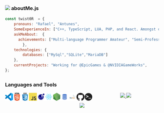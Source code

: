 ###  <img src="https://media.giphy.com/media/ln7z2eWriiQAllfVcn/giphy.gif" height="20"> **aboutMe.js**

```javascript
const twist0R  = {
    pronouns: "Rafael", "Antunes",
    SomeExperienceIn: ["C++, TypeScript, LUA, PHP, and React. Amongst other languages."],
    askMeAbout:  {
      achievements: ["Multi-language Programmer Amateur", "Semi-Professional Combat Arms Player"],
        },
    technologies: {
        databases: ["MySql","SQLite","MariaDB"]
    },
    currentProjects: "Working for @EpicGames & @NVIDIAGameWorks",
};
```
##

### Languages and Tools
<img align="left" alt="Visual Studio Code" width="26px" src="https://raw.githubusercontent.com/github/explore/80688e429a7d4ef2fca1e82350fe8e3517d3494d/topics/visual-studio-code/visual-studio-code.png" />

<img align="left" alt="HTML5" width="26px" src="https://raw.githubusercontent.com/github/explore/80688e429a7d4ef2fca1e82350fe8e3517d3494d/topics/html/html.png" />
<img align="left" alt="CSS3" width="26px" src="https://raw.githubusercontent.com/github/explore/80688e429a7d4ef2fca1e82350fe8e3517d3494d/topics/css/css.png" />
<img align="left" alt="JavaScript" width="26px" src="https://raw.githubusercontent.com/github/explore/80688e429a7d4ef2fca1e82350fe8e3517d3494d/topics/javascript/javascript.png" />
<img align="left" alt="Lua" width="26px" src="https://raw.githubusercontent.com/github/explore/80688e429a7d4ef2fca1e82350fe8e3517d3494d/topics/lua/lua.png" />
<img align="left" alt="React" width="26px" src="https://raw.githubusercontent.com/github/explore/80688e429a7d4ef2fca1e82350fe8e3517d3494d/topics/react/react.png" />
<img align="left" alt="Node.js" width="26px" src="https://raw.githubusercontent.com/github/explore/80688e429a7d4ef2fca1e82350fe8e3517d3494d/topics/nodejs/nodejs.png" />
<img align="left" alt="SQL" width="26px" src="https://raw.githubusercontent.com/github/explore/80688e429a7d4ef2fca1e82350fe8e3517d3494d/topics/sql/sql.png" />
<img align="left" alt="MySQL" width="26px" src="https://raw.githubusercontent.com/github/explore/80688e429a7d4ef2fca1e82350fe8e3517d3494d/topics/mysql/mysql.png" />
<img align="left" alt="GitHub" width="26px" src="https://raw.githubusercontent.com/github/explore/78df643247d429f6cc873026c0622819ad797942/topics/github/github.png" />
<img align="left" alt="Terminal" width="26px" src="https://raw.githubusercontent.com/github/explore/80688e429a7d4ef2fca1e82350fe8e3517d3494d/topics/terminal/terminal.png" />
<div>
  <p align="center">
  <tr>
    <td align="center" style="padding=0;width=50%;">
      <a href="https://github.com/twist0R">
      <img src="https://github-readme-stats.vercel.app/api/?username=twist0R&title_color=def4ff&text_color=17b2ff&show_icons=true&bg_color=00000000&hide_border=true&icon_color=def4ff&hide_title=true&count_private=true&include_all_commits=true&enable_animations=true" />
    </td>
      <td align="center" style="padding=0;width=50%;">
      <a href="https://github.com/twist0R">
      <img src="https://github-readme-stats-one-bice.vercel.app/api/top-langs/?username=twist0R&role=OWNER,ORGANIZATION_MEMBER,COLLABORATOR&title_color=e6f6ff&text_color=17b2ff&show_icons=true&bg_color=00000000&hide_border=true&icon_color=e6f6ff&hide_title=true&count_private=true&enable_animations=true" />
    </td>
  </tr>
</p>
<p align="center">
  <tr>
    <td align="center" style="padding=0;width=50%;">
      <a href="https://github.com/twist0R">
      <img src="http://github-readme-streak-stats.herokuapp.com?user=twist0R&theme=holi-theme&hide_border=true&date_format=M%20j%5B%2C%20Y%5D&background=DD272700&fire=23A2DD" />
    </td>
  </tr>
</p>

